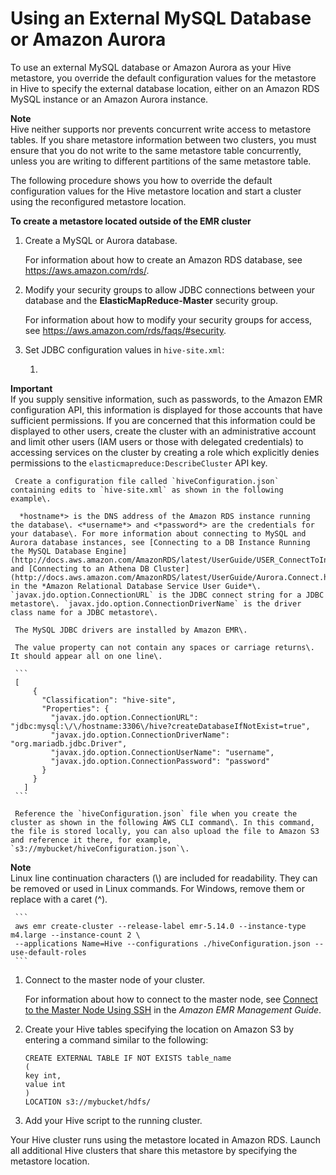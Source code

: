 # Using an External MySQL Database or Amazon Aurora<a name="emr-hive-metastore-external"></a>

To use an external MySQL database or Amazon Aurora as your Hive metastore, you override the default configuration values for the metastore in Hive to specify the external database location, either on an Amazon RDS MySQL instance or an Amazon Aurora instance\.

**Note**  
Hive neither supports nor prevents concurrent write access to metastore tables\. If you share metastore information between two clusters, you must ensure that you do not write to the same metastore table concurrently, unless you are writing to different partitions of the same metastore table\.

The following procedure shows you how to override the default configuration values for the Hive metastore location and start a cluster using the reconfigured metastore location\.

**To create a metastore located outside of the EMR cluster**

1. Create a MySQL or Aurora database\. 

   For information about how to create an Amazon RDS database, see [https://aws\.amazon\.com/rds/](https://aws.amazon.com/rds/)\.

1. Modify your security groups to allow JDBC connections between your database and the **ElasticMapReduce\-Master** security group\.

   For information about how to modify your security groups for access, see [https://aws\.amazon\.com/rds/faqs/\#security](https://aws.amazon.com/rds/faqs/#security)\.

1. Set JDBC configuration values in `hive-site.xml`:

   1. 
**Important**  
If you supply sensitive information, such as passwords, to the Amazon EMR configuration API, this information is displayed for those accounts that have sufficient permissions\. If you are concerned that this information could be displayed to other users, create the cluster with an administrative account and limit other users \(IAM users or those with delegated credentials\) to accessing services on the cluster by creating a role which explicitly denies permissions to the `elasticmapreduce:DescribeCluster` API key\.

     Create a configuration file called `hiveConfiguration.json` containing edits to `hive-site.xml` as shown in the following example\.

      *hostname*> is the DNS address of the Amazon RDS instance running the database\. <*username*> and <*password*> are the credentials for your database\. For more information about connecting to MySQL and Aurora database instances, see [Connecting to a DB Instance Running the MySQL Database Engine](http://docs.aws.amazon.com/AmazonRDS/latest/UserGuide/USER_ConnectToInstance.html) and [Connecting to an Athena DB Cluster](http://docs.aws.amazon.com/AmazonRDS/latest/UserGuide/Aurora.Connect.html) in the *Amazon Relational Database Service User Guide*\. `javax.jdo.option.ConnectionURL` is the JDBC connect string for a JDBC metastore\. `javax.jdo.option.ConnectionDriverName` is the driver class name for a JDBC metastore\.

     The MySQL JDBC drivers are installed by Amazon EMR\. 

     The value property can not contain any spaces or carriage returns\. It should appear all on one line\.

     ```
     [
         {
           "Classification": "hive-site",
           "Properties": {
             "javax.jdo.option.ConnectionURL": "jdbc:mysql:\/\/hostname:3306\/hive?createDatabaseIfNotExist=true",
             "javax.jdo.option.ConnectionDriverName": "org.mariadb.jdbc.Driver",
             "javax.jdo.option.ConnectionUserName": "username",
             "javax.jdo.option.ConnectionPassword": "password"
           }
         }
       ]
     ```

     Reference the `hiveConfiguration.json` file when you create the cluster as shown in the following AWS CLI command\. In this command, the file is stored locally, you can also upload the file to Amazon S3 and reference it there, for example, `s3://mybucket/hiveConfiguration.json`\.
**Note**  
Linux line continuation characters \(\\\) are included for readability\. They can be removed or used in Linux commands\. For Windows, remove them or replace with a caret \(^\)\.

     ```
     aws emr create-cluster --release-label emr-5.14.0 --instance-type m4.large --instance-count 2 \
     --applications Name=Hive --configurations ./hiveConfiguration.json --use-default-roles
     ```

1. Connect to the master node of your cluster\. 

   For information about how to connect to the master node, see [Connect to the Master Node Using SSH](http://docs.aws.amazon.com/emr/latest/ManagementGuide/emr-connect-master-node-ssh.html) in the *Amazon EMR Management Guide*\.

1. Create your Hive tables specifying the location on Amazon S3 by entering a command similar to the following:

   ```
   CREATE EXTERNAL TABLE IF NOT EXISTS table_name
   (
   key int,
   value int
   )
   LOCATION s3://mybucket/hdfs/
   ```

1. Add your Hive script to the running cluster\.

Your Hive cluster runs using the metastore located in Amazon RDS\. Launch all additional Hive clusters that share this metastore by specifying the metastore location\. 